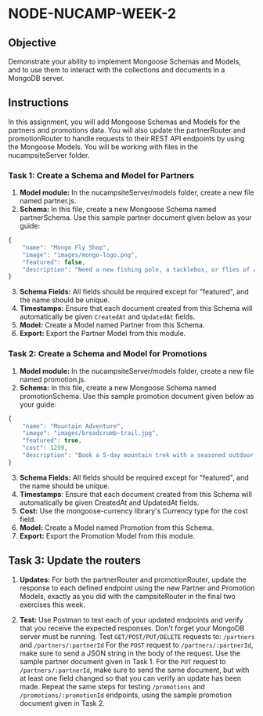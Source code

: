 # NODE-NUCAMP-WEEK-2
 
## Objective
Demonstrate your ability to implement Mongoose Schemas and Models, and to use them to interact with the collections and documents in a MongoDB server. 


## Instructions
In this assignment, you will add Mongoose Schemas and Models for the partners and promotions data. You will also update the partnerRouter and promotionRouter to handle requests to their REST API endpoints by using the Mongoose Models. You will be working with files in the nucampsiteServer folder.



### Task 1: Create a Schema and Model for Partners

1. **Model module:** In the nucampsiteServer/models folder, create a new file named partner.js.
2. **Schema:** In this file, create a new Mongoose Schema named partnerSchema. Use this sample partner document given below as your guide:
```javascript
{
    "name": "Mongo Fly Shop",
    "image": "images/mongo-logo.png",
    "featured": false,
    "description": "Need a new fishing pole, a tacklebox, or flies of all kinds? Stop by Mongo Fly Shop."
}
```
3. **Schema Fields:** All fields should be required except for "featured", and the name should be unique. 
4. **Timestamps:** Ensure that each document created from this Schema will automatically be given `CreatedAt` and `UpdatedAt` fields.
5. **Model:** Create a Model named Partner from this Schema. 
6. **Export:** Export the Partner Model from this module. 


### Task 2: Create a Schema and Model for Promotions

1. **Model module:** In the nucampsiteServer/models folder, create a new file named promotion.js.
2. **Schema:** In this file, create a new Mongoose Schema named promotionSchema. Use this sample promotion document given below as your guide:
```javascript
{
    "name": "Mountain Adventure",
    "image": "images/breadcrumb-trail.jpg",
    "featured": true,
    "cost": 1299,
    "description": "Book a 5-day mountain trek with a seasoned outdoor guide! Fly fishing equipment and lessons provided."
}
```
3. **Schema Fields:** All fields should be required except for "featured", and the name should be unique. 
4. **Timestamps**: Ensure that each document created from this Schema will automatically be given CreatedAt and UpdatedAt fields.
5. **Cost:** Use the mongoose-currency library's Currency type for the cost field.
6. **Model:** Create a Model named Promotion from this Schema. 
7. **Export:** Export the Promotion Model from this module. 


## Task 3: Update the routers
1. **Updates:** For both the partnerRouter and promotionRouter, update the response to each defined endpoint using the new Partner and Promotion Models, exactly as you did with the campsiteRouter in the final two exercises this week. 


2. **Test:** Use Postman to test each of your updated endpoints and verify that you receive the expected responses. Don't forget your MongoDB server must be running. 
Test `GET/POST/PUT/DELETE` requests to: `/partners` and `/partners/:partnerId`
For the `POST` request to `/partners/:partnerId`, make sure to send a JSON string in the body of the request. Use the sample partner document given in Task 1. 
For the `PUT` request to `/partners/:partnerId`, make sure to send the same document, but with at least one field changed so that you can verify an update has been made. 
Repeat the same steps for testing `/promotions` and `/promotions/:promotionId` endpoints, using the sample promotion document given in Task 2.
